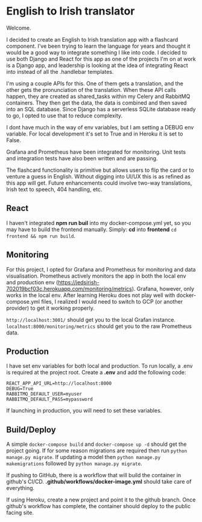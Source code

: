 # English to Irish translator
Welcome.

I decided to create an English to Irish translation app with a flashcard component. I've been trying to learn the language for years and thought it would be a good way to integrate something I like into code. I decided to use both Django and React for this app as one of the projects I'm on at work is a Django app, and leadership is looking at the idea of integrating React into instead of all the .handlebar templates.

I'm using a couple APIs for this. One of them gets a translation, and the other gets the pronunciation of the translation. When these API calls happen, they are created as shared_tasks within my Celery and RabbitMQ containers. They then get the data, the data is combined and then saved into an SQL database. Since Django has a serverless SQLite database ready to go, I opted to use that to reduce complexity.

I dont have much in the way of env variables, but I am setting a DEBUG env variable. For local development it's set to True and in Heroku it is set to False.

Grafana and Prometheus have been integrated for monitoring. Unit tests and integration tests have also been written and are passing.

The flashcard functionality is primitive but allows users to flip the card or to venture a guess in English. Without digging into UI/UX this is as refined as this app will get. Future enhancements could involve two-way translations, Irish text to speech, 404 handling, etc.

## React
I haven't integrated **npm run buil** into my docker-compose.yml yet, so you may have to build the frontend manually. Simply:
**cd** into **frontend** ```cd frontend && npm run build```.

## Monitoring
For this project, I opted for Grafana and Prometheus for monitoring and data visualisation. Prometheus actively monitors the app in both the local env and production env (https://jedsirish-702019bcf03c.herokuapp.com/monitoring/metrics). Grafana, however, only works in the local env. After learning Heroku does not play well with docker-compose.yml files, I realized I would need to switch to GCP (or another provider) to get it working properly.

```http://localhost:3001/``` should get you to the local Grafan instance.
```localhost:8000/monitoring/metrics``` should get you to the raw Prometheus data.

## Production
I have set env variables for both local and production. To run locally, a .env is required at the project root. Create a **.env** and add the following code:
```
REACT_APP_API_URL=http://localhost:8000
DEBUG=True
RABBITMQ_DEFAULT_USER=myuser
RABBITMQ_DEFAULT_PASS=mypassword
```

If launching in production, you will need to set these variables.

## Build/Deploy
A simple ```docker-compose build``` and ```docker-compose up -d``` should get the project going. If for some reason migrations are required then run ```python manage.py migrate```. If updating a model then ```python manage.py makemigrations``` followed by ```python manage.py migrate```.

If pushing to GitHub, there is a workflow that will build the container in github's CI/CD. **.github/workflows/docker-image.yml** should take care of everything.

If using Heroku, create a new project and point it to the github branch. Once github's workflow has complete, the container should deploy to the public facing site.